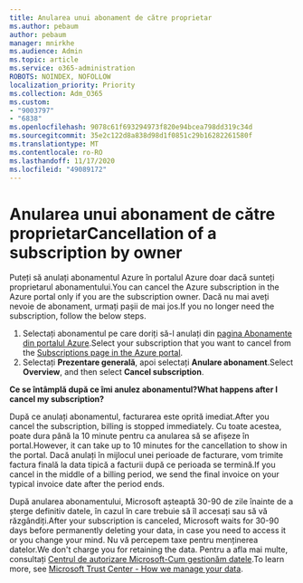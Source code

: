 ```yaml
---
title: Anularea unui abonament de către proprietar
ms.author: pebaum
author: pebaum
manager: mnirkhe
ms.audience: Admin
ms.topic: article
ms.service: o365-administration
ROBOTS: NOINDEX, NOFOLLOW
localization_priority: Priority
ms.collection: Adm_O365
ms.custom:
- "9003797"
- "6838"
ms.openlocfilehash: 9078c61f693294973f820e94bcea798dd319c34d
ms.sourcegitcommit: 35e2c122d8a838d98d1f0851c29b16282261580f
ms.translationtype: MT
ms.contentlocale: ro-RO
ms.lasthandoff: 11/17/2020
ms.locfileid: "49089172"
---
```

# <a name="cancellation-of-a-subscription-by-owner"></a><span data-ttu-id="2c1f8-102">Anularea unui abonament de către proprietar</span><span class="sxs-lookup"><span data-stu-id="2c1f8-102">Cancellation of a subscription by owner</span></span>

<span data-ttu-id="2c1f8-103">Puteți să anulați abonamentul Azure în portalul Azure doar dacă sunteți proprietarul abonamentului.</span><span class="sxs-lookup"><span data-stu-id="2c1f8-103">You can cancel the Azure subscription in the Azure portal only if you are the subscription owner.</span></span> <span data-ttu-id="2c1f8-104">Dacă nu mai aveți nevoie de abonament, urmați pașii de mai jos.</span><span class="sxs-lookup"><span data-stu-id="2c1f8-104">If you no longer need the subscription, follow the below steps.</span></span>

1. <span data-ttu-id="2c1f8-105">Selectați abonamentul pe care doriți să-l anulați din [pagina Abonamente din portalul Azure](https://ms.portal.azure.com/#blade/Microsoft_Azure_Billing/SubscriptionsBlade).</span><span class="sxs-lookup"><span data-stu-id="2c1f8-105">Select your subscription that you want to cancel from the [Subscriptions page in the Azure portal](https://ms.portal.azure.com/#blade/Microsoft_Azure_Billing/SubscriptionsBlade).</span></span>
2. <span data-ttu-id="2c1f8-106">Selectați **Prezentare generală**, apoi selectați **Anulare abonament**.</span><span class="sxs-lookup"><span data-stu-id="2c1f8-106">Select **Overview**, and then select **Cancel subscription**.</span></span>

<span data-ttu-id="2c1f8-107">**Ce se întâmplă după ce îmi anulez abonamentul?**</span><span class="sxs-lookup"><span data-stu-id="2c1f8-107">**What happens after I cancel my subscription?**</span></span>

<span data-ttu-id="2c1f8-108">După ce anulați abonamentul, facturarea este oprită imediat.</span><span class="sxs-lookup"><span data-stu-id="2c1f8-108">After you cancel the subscription, billing is stopped immediately.</span></span> <span data-ttu-id="2c1f8-109">Cu toate acestea, poate dura până la 10 minute pentru ca anularea să se afișeze în portal.</span><span class="sxs-lookup"><span data-stu-id="2c1f8-109">However, it can take up to 10 minutes for the cancellation to show in the portal.</span></span> <span data-ttu-id="2c1f8-110">Dacă anulați în mijlocul unei perioade de facturare, vom trimite factura finală la data tipică a facturii după ce perioada se termină.</span><span class="sxs-lookup"><span data-stu-id="2c1f8-110">If you cancel in the middle of a billing period, we send the final invoice on your typical invoice date after the period ends.</span></span>

<span data-ttu-id="2c1f8-111">După anularea abonamentului, Microsoft așteaptă 30-90 de zile înainte de a șterge definitiv datele, în cazul în care trebuie să îl accesați sau să vă răzgândiți.</span><span class="sxs-lookup"><span data-stu-id="2c1f8-111">After your subscription is canceled, Microsoft waits for 30-90 days before permanently deleting your data, in case you need to access it or you change your mind.</span></span> <span data-ttu-id="2c1f8-112">Nu vă percepem taxe pentru menținerea datelor.</span><span class="sxs-lookup"><span data-stu-id="2c1f8-112">We don't charge you for retaining the data.</span></span> <span data-ttu-id="2c1f8-113">Pentru a afla mai multe, consultați [Centrul de autorizare Microsoft-Cum gestionăm datele](https://www.microsoft.com/trust-center/privacy/data-management#leave).</span><span class="sxs-lookup"><span data-stu-id="2c1f8-113">To learn more, see [Microsoft Trust Center - How we manage your data](https://www.microsoft.com/trust-center/privacy/data-management#leave).</span></span>


